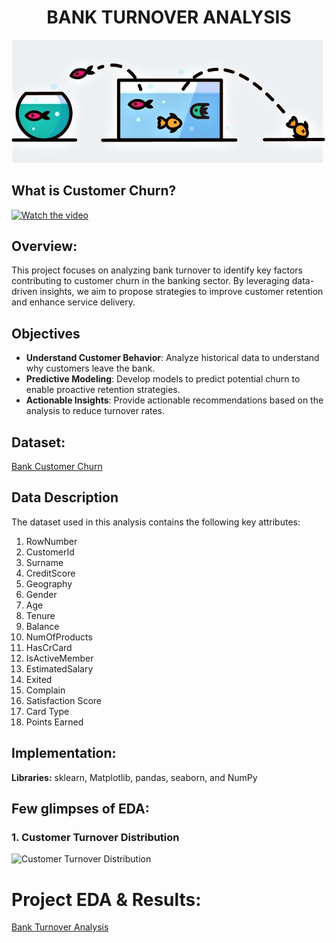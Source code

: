 # <div align="center">BANK TURNOVER ANALYSIS</div>
![Intro](https://github.com/Pradnya1208/Telecom-Customer-Churn-prediction/blob/main/output/customer%20churn.jpeg?raw=true)

## What is Customer Churn?
[![Watch the video](https://img.youtube.com/vi/InOB1wXEkC8/0.jpg)](https://www.youtube.com/watch?v=InOB1wXEkC8)

## Overview:

This project focuses on analyzing bank turnover to identify key factors contributing to customer churn in the banking sector. By leveraging data-driven insights, we aim to propose strategies to improve customer retention and enhance service delivery.

## Objectives

- **Understand Customer Behavior**: Analyze historical data to understand why customers leave the bank.
- **Predictive Modeling**: Develop models to predict potential churn to enable proactive retention strategies.
- **Actionable Insights**: Provide actionable recommendations based on the analysis to reduce turnover rates.

## Dataset:
 [Bank Customer Churn](https://www.kaggle.com/datasets/radheshyamkollipara/bank-customer-churn/data)

## Data Description

The dataset used in this analysis contains the following key attributes:

1.   RowNumber
2.   CustomerId
3.   Surname
4.   CreditScore
5.   Geography
6.   Gender
7.   Age
8.   Tenure
9.   Balance
10.  NumOfProducts
11.  HasCrCard
12.  IsActiveMember
13.  EstimatedSalary
14.  Exited
15.  Complain
16.  Satisfaction Score
17.  Card Type
18.  Points Earned

## Implementation:

**Libraries:** sklearn, Matplotlib, pandas, seaborn, and NumPy
## Few glimpses of EDA:
### 1. Customer Turnover Distribution
![Customer Turnover Distribution](/Data_Management/images/Distribution.png)

# Project EDA & Results:
[Bank Turnover Analysis](https://colab.research.google.com/drive/1T8MYyxysA7KzMLcFFeGgJyYvb5Yci3bA#scrollTo=lkCi_np54J5R)
